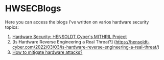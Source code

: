 # HWSECBlogs
Here you can access the blogs I've written on varios hardware security topics:
1. [Hardware Security: HENSOLDT Cyber's MITHRIL Project](https://hensoldt-cyber.com/2022/02/14/hardware-security-hensoldt-cyber-mithril-project/)
2. [Is Hardware Reverse Engineering a Real Threat?] (https://hensoldt-cyber.com/2022/03/03/is-hardware-reverse-engineering-a-real-threat/)
3. [How to mitigate hardware attacks?](https://hensoldt-cyber.com/2022/04/05/how-to-mitigate-hardware-attacks/)
